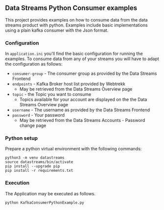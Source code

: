 ## Data Streams Python Consumer examples

This project provides examples on how to consume data from the data streams product with python. 
Examples include basic implementations using a plain kafka consumer with the Json format.

### Configuration

In `application.ini` you'll find the basic configuration for running the examples. 
To consume data from any of your streams you will have to adapt the configuration as follows:
* `consumer-group` - The consumer group as provided by the Data Streams Frontend
* `endpoints` - Kafka Broker host list provided by Webtrekk
  * May be retrieved from the Data Streams Overview page
* `topic` - the Topic you want to consume
  * Topics available for your account are displayed on the the Data Streams Overview page
* `username` - The username as provided by the Data Streams Frontend
* `password` - Your password
  * May be retrieved from the Data Streams Accounts - Password change page

### Python setup

Prepare a python virtual environment with the following commands:

```
python3 -m venv datastreams
source datastreams/bin/activate
pip install --upgrade pip
pip install -r requirements.txt
```

### Execution

The Application may be executed as follows.
```
python KafkaConsumerPythonExample.py
```